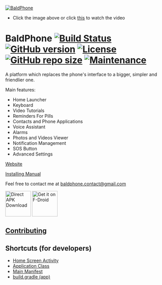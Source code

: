 [![BaldPhone](https://raw.githubusercontent.com/UriahShaulMandel/BaldPhone/master/logo/rectangle.png)](https://www.youtube.com/watch?v=G33E4XQp_Xw)
 - Click the image above or click [this](https://www.youtube.com/watch?v=G33E4XQp_Xw) to watch the video


# BaldPhone [![Build Status](https://travis-ci.com/UriahShaulMandel/BaldPhone.svg?branch=master)](https://travis-ci.com/UriahShaulMandel/BaldPhone) [![GitHub version](https://img.shields.io/github/tag/UriahShaulMandel/BaldPhone.svg)](https://github.com/UriahShaulMandel/BaldPhone/releases/latest) [![License](https://img.shields.io/github/license/UriahShaulMandel/BaldPhone)](https://github.com/UriahShaulMandel/BaldPhone/blob/master/LICENSE) [![GitHub repo size](https://img.shields.io/github/repo-size/UriahShaulMandel/BaldPhone)](https://github.com/UriahShaulMandel/BaldPhone) [![Maintenance](https://img.shields.io/maintenance/yes/2022)](https://github.com/UriahShaulMandel/BaldPhone)



A platform which replaces the phone's interface to a bigger, simpler and friendlier one.



Main features:
 - Home Launcher
 - Keyboard
 - Video Tutorials
 - Reminders For Pills
 - Contacts and Phone Applications
 - Voice Assistant
 - Alarms
 - Photos and Videos Viewer
 - Notification Management
 - SOS Button
 - Advanced Settings
 


[Website](https://sites.google.com/view/baldphone)

[Installing Manual](https://github.com/UriahShaulMandel/BaldPhone/raw/master/manual/Manual%20hebrew.pdf)

Feel free to contact me at baldphone.contact@gmail.com


[<img src="https://github.com/UriahShaulMandel/BaldPhone/blob/master/logo/direct_apk_download.png?raw=true" alt="Direct APK Download" height="80">](http://bit.ly/BALDPHONE)
[<img src="https://fdroid.gitlab.io/artwork/badge/get-it-on.png" alt="Get it on F-Droid" height="80">](https://f-droid.org/packages/com.bald.uriah.baldphone)



## [Contributing](https://github.com/UriahShaulMandel/BaldPhone/blob/master/CONTRIBUTING.md)

## Shortcuts (for developers)
 - [Home Screen Activity](https://github.com/UriahShaulMandel/BaldPhone/blob/master/app/src/main/java/com/bald/uriah/baldphone/activities/HomeScreenActivity.java)
 - [Application Class](https://github.com/UriahShaulMandel/BaldPhone/blob/master/app/src/main/java/com/bald/uriah/baldphone/BaldPhone.java)
 - [Main Manifest](https://github.com/UriahShaulMandel/BaldPhone/blob/master/app/src/main/AndroidManifest.xml)
 - [build.gradle (app)](https://github.com/UriahShaulMandel/BaldPhone/blob/master/app/build.gradle)

